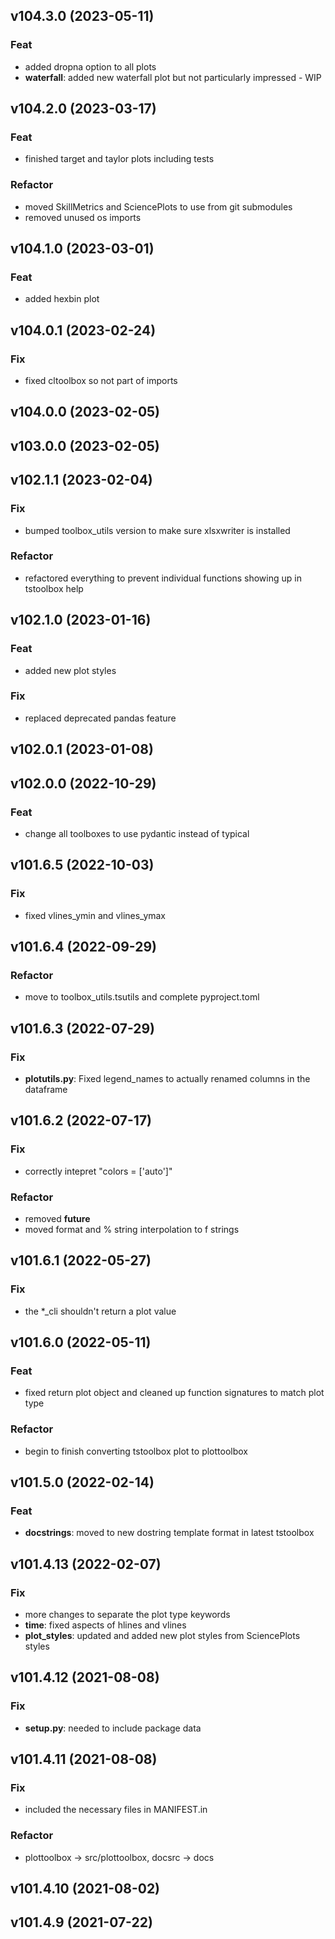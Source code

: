 ## v104.3.0 (2023-05-11)

### Feat

- added dropna option to all plots
- **waterfall**: added new waterfall plot but not particularly impressed - WIP

## v104.2.0 (2023-03-17)

### Feat

- finished target and taylor plots including tests

### Refactor

- moved SkillMetrics and SciencePlots to use from git submodules
- removed unused os imports

## v104.1.0 (2023-03-01)

### Feat

- added hexbin plot

## v104.0.1 (2023-02-24)

### Fix

- fixed cltoolbox so not part of imports

## v104.0.0 (2023-02-05)

## v103.0.0 (2023-02-05)

## v102.1.1 (2023-02-04)

### Fix

- bumped toolbox_utils version to make sure xlsxwriter is installed

### Refactor

- refactored everything to prevent individual functions showing up in tstoolbox help

## v102.1.0 (2023-01-16)

### Feat

- added new plot styles

### Fix

- replaced deprecated pandas feature

## v102.0.1 (2023-01-08)

## v102.0.0 (2022-10-29)

### Feat

- change all toolboxes to use pydantic instead of typical

## v101.6.5 (2022-10-03)

### Fix

- fixed vlines_ymin and vlines_ymax

## v101.6.4 (2022-09-29)

### Refactor

- move to toolbox_utils.tsutils and complete pyproject.toml

## v101.6.3 (2022-07-29)

### Fix

- **plotutils.py**: Fixed legend_names to actually renamed columns in the dataframe

## v101.6.2 (2022-07-17)

### Fix

- correctly intepret "colors = ['auto']"

### Refactor

- removed __future__
- moved format and % string interpolation to f strings

## v101.6.1 (2022-05-27)

### Fix

- the *_cli shouldn't return a plot value

## v101.6.0 (2022-05-11)

### Feat

- fixed return plot object and cleaned up function signatures to match plot type

### Refactor

- begin to finish converting tstoolbox plot to plottoolbox

## v101.5.0 (2022-02-14)

### Feat

- **docstrings**: moved to new dostring template format in latest tstoolbox

## v101.4.13 (2022-02-07)

### Fix

- more changes to separate the plot type keywords
- **time**: fixed aspects of hlines and vlines
- **plot_styles**: updated and added new plot styles from SciencePlots styles

## v101.4.12 (2021-08-08)

### Fix

- **setup.py**: needed to include package data

## v101.4.11 (2021-08-08)

### Fix

- included the necessary files in MANIFEST.in

### Refactor

- plottoolbox -> src/plottoolbox, docsrc -> docs

## v101.4.10 (2021-08-02)

## v101.4.9 (2021-07-22)
